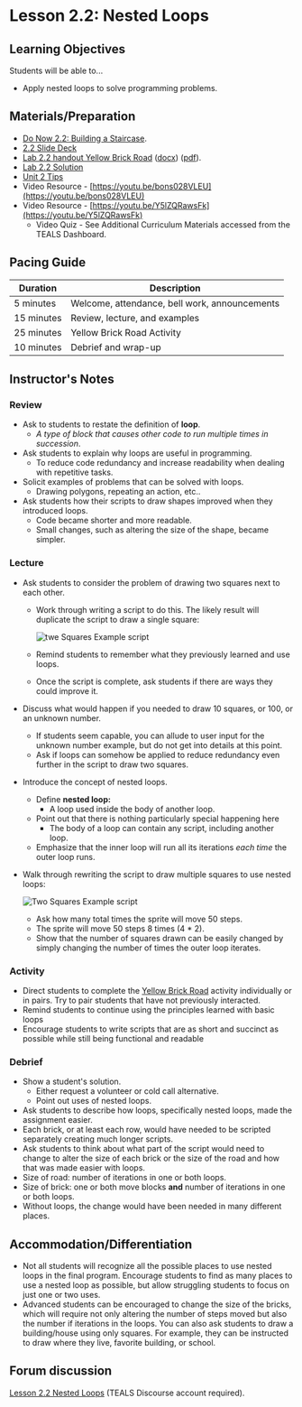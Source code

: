 # Lesson 2.2: Nested Loops

## Learning Objectives

Students will be able to...

* Apply nested loops to solve programming problems.

## Materials/Preparation

* [Do Now 2.2: Building a Staircase](do_now_22.md).
* [2.2 Slide Deck](https://github.com/TEALSK12/introduction-to-computer-science/raw/master/slidedecks/TEALS%20SNAP%202.2.pptx)
* [Lab 2.2 handout Yellow Brick Road](lab_22.md) ([docx](https://github.com/TEALSK12/introduction-to-computer-science/raw/master/Unit%202%20Word/Lab%202.2%20Yellow%20Brick%20Road.docx)) ([pdf](https://github.com/TEALSK12/introduction-to-computer-science/raw/master/Unit%202%20PDF/Lab%202.2%20Yellow%20Brick%20Road.pdf)).
* [Lab 2.2 Solution](https://www.tealsk12.org/intro-to-computer-science-sample-solutions/)
* [Unit 2 Tips](unit_2_tips.md)
* Video Resource - [https://youtu.be/bons028VLEU](https://youtu.be/bons028VLEU)
* Video Resource - [https://youtu.be/Y5lZQRawsFk](https://youtu.be/Y5lZQRawsFk)
  * Video Quiz - See Additional Curriculum Materials accessed from the TEALS Dashboard.

## Pacing Guide

| Duration   | Description                                   |
| ---------- | --------------------------------------------- |
| 5 minutes  | Welcome, attendance, bell work, announcements |
| 15 minutes | Review, lecture, and examples                 |
| 25 minutes | Yellow Brick Road Activity      |
| 10 minutes | Debrief and wrap-up                           |

## Instructor's Notes

### Review

* Ask to students to restate the definition of **loop**.
  * _A type of block that causes other code to run multiple times in succession_.
* Ask students to explain why loops are useful in programming.
  * To reduce code redundancy and increase readability when dealing with repetitive tasks.
* Solicit examples of problems that can be solved with loops.
  * Drawing polygons, repeating an action, etc..
* Ask students how their scripts to draw shapes improved when they introduced loops.
  * Code became shorter and more readable.
  * Small changes, such as altering the size of the shape, became simpler.

### Lecture

* Ask students to consider the problem of drawing two squares next to each other.
  * Work through writing a script to do this.  The likely result will duplicate the script to draw a single square:

      ![twe Squares Example script](twosquares.png)

  * Remind students to remember what they previously learned and use loops.
  * Once the script is complete, ask students if there are ways they could improve it.

* Discuss what would happen if you needed to draw 10 squares, or 100, or an unknown number.

  * If students seem capable, you can allude to user input for the unknown number example, but do not get into details at this point.
  * Ask if loops can somehow be applied to reduce redundancy even further in the script to draw two squares.

* Introduce the concept of nested loops.

  * Define **nested loop:**
    * A loop used inside the body of another loop.
  * Point out that there is nothing particularly special happening here
    * The body of a loop can contain any script, including another loop.
  * Emphasize that the inner loop will run all its iterations _each time_ the outer loop runs.

* Walk through rewriting the script to draw multiple squares to use nested loops:

    ![Two Squares Example script](twosquaresnested.png)

  * Ask how many total times the sprite will move 50 steps.
  * The sprite will move 50 steps 8 times (4 * 2).
  * Show that the number of squares drawn can be easily changed by simply changing the number of times the outer loop iterates.

### Activity

* Direct students to complete the [Yellow Brick Road](lab_22.md) activity individually or in pairs. Try to pair students that have not previously interacted.  
* Remind students to continue using the principles learned with basic loops
* Encourage students to write scripts that are as short and succinct as possible while still being functional and readable

### Debrief

* Show a student's solution.
  * Either request a volunteer or cold call alternative.
  * Point out uses of nested loops.
* Ask students to describe how loops, specifically nested loops, made the assignment easier.
* Each brick, or at least each row, would have needed to be scripted separately creating much longer scripts.
* Ask students to think about what part of the script would need to change to alter the size of each brick or the size of the road and how that was made easier with loops.
* Size of road: number of iterations in one or both loops.
* Size of brick: one or both move blocks **and** number of iterations in one or both loops.
* Without loops, the change would have been needed in many different places.

## Accommodation/Differentiation

* Not all students will recognize all the possible places to use nested loops in the final program.  Encourage students to find as many places to use a nested loop as possible, but allow struggling students to focus on just one or two uses.
* Advanced students can be encouraged to change the size of the bricks, which will require not only altering the number of steps moved but also the number if iterations in the loops.  You can also ask students to draw a building/house using only squares.  For example, they can be instructed to draw where they live, favorite building, or school.  

## Forum discussion

[Lesson 2.2 Nested Loops](http://forums.tealsk12.org/c/intro-unit-2-loops/lesson-2-2-nested-loops) (TEALS Discourse account required).
